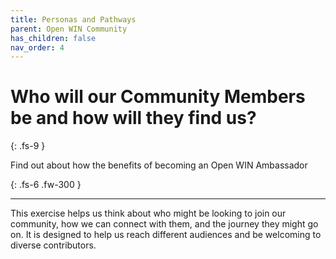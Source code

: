 ```yaml
---
title: Personas and Pathways
parent: Open WIN Community
has_children: false
nav_order: 4
---
```


# Who will our Community Members be and how will they find us?
{: .fs-9 }

Find out about how the benefits of becoming an Open WIN Ambassador

{: .fs-6 .fw-300 }

---

This exercise helps us think about who might be looking to join our community, how we can connect with them, and the journey they might go on. It is designed to help us reach different audiences and be welcoming to diverse contributors.

